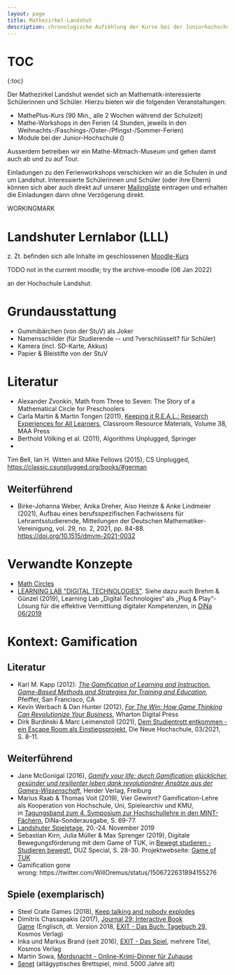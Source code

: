 ```yaml
---
layout: page
title: Mathezirkel-Landshut
description: chronologische Aufzählung der Kurse bei der Juniorhochschule
---
```


# TOC
{:toc}


Der Mathezirkel Landshut wendet sich an Mathematik-interessierte Schülerinnen und Schüler. Hierzu bieten wir die folgenden Veranstaltungen:

- MathePlus-Kurs (90 Min., alle 2 Wochen während der Schulzeit)
- Mathe-Workshops in den Ferien (4 Stunden, jeweils in den Weihnachts-/Faschings-/Oster-/Pfingst-/Sommer-Ferien)
- Module bei der Junior-Hochschule ()

Ausserdem betreiben wir ein Mathe-Mitmach-Museum und gehen damit auch ab und zu auf Tour.

Einladungen zu den Ferienworkshops verschicken wir an die Schulen in und um Landshut. Interessierte Schülerinnen und Schüler (oder ihre Eltern) können sich aber auch direkt auf unserer [Mailingliste](https://lists.lrz.de/mailman/listinfo/mathezirkel-landshut) eintragen und erhalten die Einladungen dann ohne Verzögerung direkt.





WORKINGMARK

# Landshuter Lernlabor (LLL)

z. Zt. befinden sich alle Inhalte im geschlossenen
[Moodle-Kurs](https://moodle.haw-landshut.de/course/view.php?id=3412)

TODO not in the current moodle; try the archive-moodle (06 Jan 2022)

an der Hochschule Landshut.

# Grundausstattung

- Gummibärchen (von der StuV) als Joker
- Namensschilder (für Studierende -- und ?verschlüsselt? für Schüler)
- Kamera (incl. SD-Karte, Akkus)
- Papier & Bleistifte von der StuV

# Literatur

- Alexander Zvonkin, Math from Three to Seven: The Story of a
  Mathematical Circle for Preschoolers
- Carla Martin & Martin Tongen (2011), [Keeping it R.E.A.L.: Research
  Experiences for All Learners](https://bookstore.ams.org/clrm-38/),
  Classroom Resource Materials, Volume 38, MAA Press
- Berthold Völking et al. (2011), Algorithms Unplugged, Springer
-
Tim Bell, Ian H. Witten and Mike Fellows (2015), CS Unplugged,
https://classic.csunplugged.org/books/#german

## Weiterführend

- Birke-Johanna Weber, Anika Dreher, Aiso Heinze & Anke Lindmeier (2021), Aufbau eines berufsspezifischen Fachwissens für Lehramtsstudierende, Mitteilungen der Deutschen Mathematiker-Vereinigung, vol. 29, no. 2, 2021, pp. 84-88. https://doi.org/10.1515/dmvm-2021-0032

# Verwandte Konzepte

- [Math Circles](https://mathcircles.org/)
- [LEARNING LAB "DIGITAL TECHNOLOGIES"](https://www.ll4dt.org/). Siehe
  dazu auch Brehm & Günzel (2019), Learning Lab „Digital Technologies“
  als „Plug & Play“-Lösung für die effektive Vermittlung digitaler
  Kompetenzen, in [DiNa 06/2019](https://diz-bayern.de/DiNa/06_2019)

# Kontext: Gamification

<h2>Literatur</h2>
<ul>
<li>Karl M. Kapp (2012): <a href="https://opac.haw-landshut.de/TouchPoint/perma.do?q=1035%3D%22BV043809607%22+IN+%5B3%5D&amp;v=fla&amp;l=de" target="_blank"><i>The Gamification of Learning and Instruction. Game-Based Methods and Strategies for Training and Education</i></a>, Pfeiffer, San Francisco, CA</li>
<li>Kevin Werbach &amp; Dan Hunter (2012), <i><a href="https://opac.haw-landshut.de/TouchPoint/perma.do?q=1035%3D%22BV045888308%22+IN+%5B3%5D&amp;v=fla&amp;l=de" target="_blank">For The Win: How Game Thinking Can Revolutionize Your Business</a></i>, Wharton Digital Press</li>
<li>Dirk Burdinski &amp; Marc Leimenstoll (2021), <a href="https://moodle.haw-landshut.de/draftfile.php/106364/user/draft/484888972/BurdinskiLeimenstoll2021.pdf">Dem Studientrott entkommen - ein Escape Room als Einstiegsprojekt</a>, Die Neue Hochschule, 03/2021, S. 8-11.</li>
</ul>
<h2>Weiterführend</h2>
<div>
<ul>
<li>Jane McGonigal (2016), <a href="https://opac.haw-landshut.de/search?bvnr=BV043590461" target="_blank"><i>Gamify your life: durch Gamification glücklicher, gesünder und resilienter leben </i></a><a href="https://opac.haw-landshut.de/search?bvnr=BV043590461" target="_blank"><i>dank revolutionärer Ansätze aus der Games-Wissenschaft</i></a>, Herder Verlag, Freiburg</li>
<li>Marius Raab &amp; Thomas Voit (2019), Vier Gewinnt? Gamification-Lehre als Kooperation von Hochschule, Uni, Spielearchiv und KMU, in <a href="https://www.th-nuernberg.de/fileadmin/abteilungen/sll/Dokumente/Hochschuldidaktik/MINT_Symp_19/MINT-Symposium_2019_Tagungsband.pdf">Tagungsband zum 4. Symposium zur Hochschullehre in den MINT-Fächern</a>, DiNa-Sonderausgabe, S. 69-77.</li>
<li><a href="https://www.landshuter-spieletage.de">Landshuter Spieletage</a>, 20.-24. November 2019</li>
<li>Sebastian Kirn, Julia Müller &amp; Max Sprenger (2019), Digitale Bewegungsförderung mit dem Game of TUK, in <a href="https://www.duz-special.de/media/baf43cd48414beeb49d9c0f10c201bffdc160028/59e1f310bf4ef936e7110f5254e7bbfdd9d8b955.pdf">Bewegt studieren - Studieren bewegt!</a>, DUZ Special, S. 28-30. Projektwebseite: <a href="https://www.uni-kl.de/ueber-die-tuk/leben-und-kultur/game-of-tuk/">Game of TUK</a></li>
<li>Gamification gone wrong: https://twitter.com/WillOremus/status/1506722631894155276</li>
</ul>
</div>

## <h2>Spiele (exemplarisch)</h2>
<ul>
<li>Steel Crate Games (2018), <a href="https://keeptalkinggame.com/">Keep talking and nobody explodes</a></li>
<li>Dimitris Chassapakis (2017), <a href="https://journal29.com/#main">Journal 29: Interactive Book Game</a> (Englisch, dt. Version 2018, <a href="https://www.kosmos.de/buecher/kinder-jugendbuch/jugendbuch/krimi-spannung/9487/exit-das-buch-tagebuch-29">EXIT - Das Buch: Tagebuch 29</a>, Kosmos Verlag)</li>
<li>Inka und Markus Brand (seit 2016), <a href="https://www.kosmos.de/buecher/kinder-jugendbuch/jugendbuch/krimi-spannung/9487/exit-das-buch-tagebuch-29">EXIT - Das Spiel</a>, mehrere Titel, Kosmos Verlag</li>
<li>Martin Sowa, <a href="https://www.mordsnacht.de/">Mordsnacht - Online-Krimi-Dinner für Zuhause</a></li>
<li><a href="https://www.openculture.com/2021/05/learn-to-play-senet-the-5000-year-old-ancient-egyptian-game.html">Senet</a> (altägyptisches Brettspiel, mind. 5000 Jahre alt)</li>
</ul>
